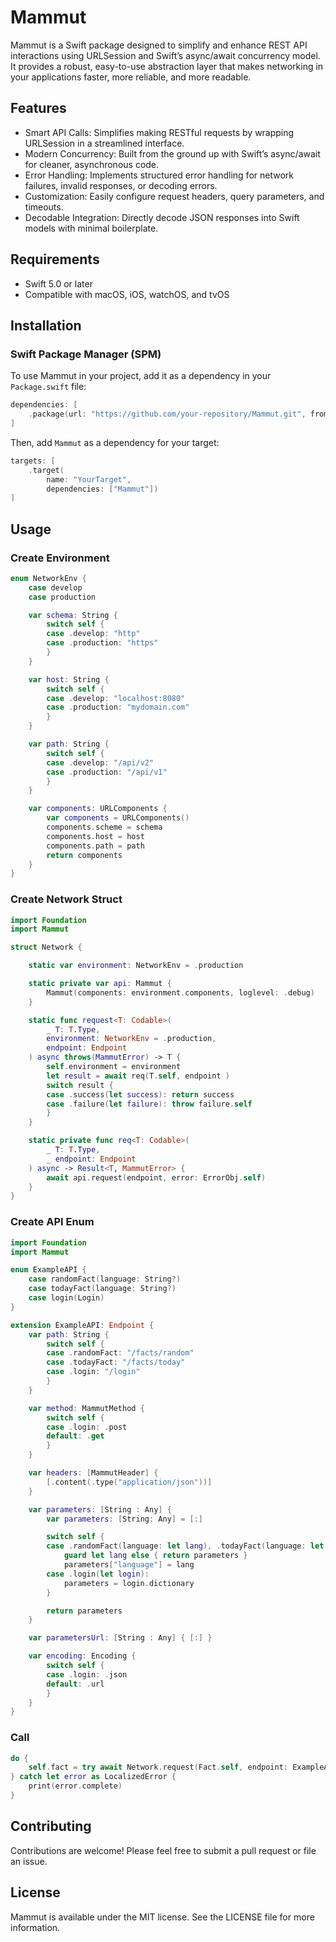 
# Mammut

Mammut is a Swift package designed to simplify and enhance REST API interactions using URLSession and Swift’s async/await concurrency model. It provides a robust, easy-to-use abstraction layer that makes networking in your applications faster, more reliable, and more readable.

## Features
- Smart API Calls: Simplifies making RESTful requests by wrapping URLSession in a streamlined interface.
- Modern Concurrency: Built from the ground up with Swift’s async/await for cleaner, asynchronous code.
- Error Handling: Implements structured error handling for network failures, invalid responses, or decoding errors.
- Customization: Easily configure request headers, query parameters, and timeouts.
- Decodable Integration: Directly decode JSON responses into Swift models with minimal boilerplate.

## Requirements
- Swift 5.0 or later
- Compatible with macOS, iOS, watchOS, and tvOS

## Installation

### Swift Package Manager (SPM)
To use Mammut in your project, add it as a dependency in your `Package.swift` file:

```swift
dependencies: [
    .package(url: "https://github.com/your-repository/Mammut.git", from: "1.0.0")
]
```

Then, add `Mammut` as a dependency for your target:

```swift
targets: [
    .target(
        name: "YourTarget",
        dependencies: ["Mammut"])
]
```

## Usage

### Create Environment
```swift
enum NetworkEnv {
	case develop
	case production

	var schema: String {
		switch self {
		case .develop: "http"
		case .production: "https"
		}
	}

	var host: String {
		switch self {
		case .develop: "localhost:8080"
		case .production: "mydomain.com"
		}
	}

	var path: String {
		switch self {
		case .develop: "/api/v2"
		case .production: "/api/v1"
		}
	}

	var components: URLComponents {
		var components = URLComponents()
		components.scheme = schema
		components.host = host
		components.path = path
		return components
	}
}
```

### Create Network Struct
```swift
import Foundation
import Mammut

struct Network {

	static var environment: NetworkEnv = .production

	static private var api: Mammut {
		Mammut(components: environment.components, loglevel: .debug)
	}

	static func request<T: Codable>(
		_ T: T.Type,
		environment: NetworkEnv = .production,
		endpoint: Endpoint
	) async throws(MammutError) -> T {
		self.environment = environment
		let result = await req(T.self, endpoint )
		switch result {
		case .success(let success): return success
		case .failure(let failure): throw failure.self
		}
	}

	static private func req<T: Codable>(
		_ T: T.Type,
		_ endpoint: Endpoint
	) async -> Result<T, MammutError> {
		await api.request(endpoint, error: ErrorObj.self)
	}
}
```
### Create API Enum
```swift
import Foundation
import Mammut

enum ExampleAPI {
	case randomFact(language: String?)
	case todayFact(language: String?)
	case login(Login)
}

extension ExampleAPI: Endpoint {
	var path: String {
		switch self {
		case .randomFact: "/facts/random"
		case .todayFact: "/facts/today"
		case .login: "/login"
		}
	}

	var method: MammutMethod {
		switch self {
		case .login: .post
		default: .get
		}
	}

	var headers: [MammutHeader] {
		[.content(.type("application/json"))]
	}

	var parameters: [String : Any] {
		var parameters: [String: Any] = [:]

		switch self {
		case .randomFact(language: let lang), .todayFact(language: let lang):
			guard let lang else { return parameters }
			parameters["language"] = lang
		case .login(let login):
			parameters = login.dictionary
		}

		return parameters
	}

	var parametersUrl: [String : Any] { [:] }

	var encoding: Encoding {
		switch self {
		case .login: .json
		default: .url
		}
	}
}
```

### Call
```swift
do {
	self.fact = try await Network.request(Fact.self, endpoint: ExampleAPI.randomFact(language: "en"))
} catch let error as LocalizedError {
	print(error.complete)
}
```

## Contributing
Contributions are welcome! Please feel free to submit a pull request or file an issue.

## License
Mammut is available under the MIT license. See the LICENSE file for more information.
